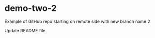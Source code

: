 # demo-two-2
Example of GitHub repo starting on remote side with new branch name 2

Update README file
